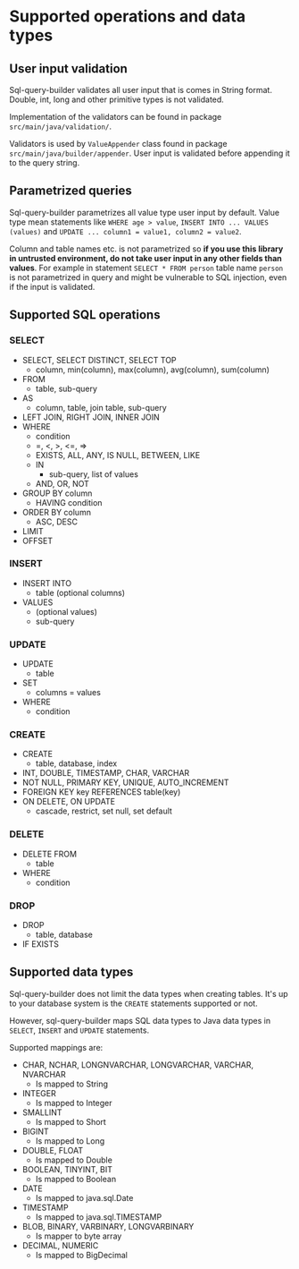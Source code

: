 # Supported operations and data types

## <a name="validation"></a>User input validation

Sql-query-builder validates all user input that is comes in String format.
Double, int, long and other primitive types is not validated.

Implementation of the validators can be found in package `src/main/java/validation/`. 

Validators is used by `ValueAppender` class found in package `src/main/java/builder/appender`.
User input is validated before appending it to the query string.

## <a name="parametrized"></a>Parametrized queries

Sql-query-builder parametrizes all value type user input by default. Value type
mean statements like `WHERE age > value`, `INSERT INTO ... VALUES (values)` and `UPDATE ... column1 = value1, column2 = value2`.

Column and table names etc. is not parametrized so **if you use this library in untrusted environment, do not
take user input in any other fields than values**. For example in statement `SELECT * FROM person` table name `person` is not parametrized in query
and might be vulnerable to SQL injection, even if the input is validated.

## Supported SQL operations

### SELECT

- SELECT, SELECT DISTINCT, SELECT TOP
    - column, min(column), max(column), avg(column), sum(column)
- FROM
    - table, sub-query
- AS
    - column, table, join table, sub-query
- LEFT JOIN, RIGHT JOIN, INNER JOIN
- WHERE
    - condition
    - =, <, >, <=, =>
    - EXISTS, ALL, ANY, IS NULL, BETWEEN, LIKE
    - IN
        - sub-query, list of values
    - AND, OR, NOT
- GROUP BY column
    - HAVING condition
- ORDER BY column
    - ASC, DESC
- LIMIT
- OFFSET

### INSERT

- INSERT INTO
    - table (optional columns)
- VALUES
    - (optional values)
    - sub-query

### UPDATE

- UPDATE
    - table
- SET
    - columns = values
- WHERE
    - condition
    
### CREATE

- CREATE
    - table, database, index
- INT, DOUBLE, TIMESTAMP, CHAR, VARCHAR
- NOT NULL, PRIMARY KEY, UNIQUE, AUTO_INCREMENT
- FOREIGN KEY key REFERENCES table(key)
- ON DELETE, ON UPDATE
  - cascade, restrict, set null, set default

### DELETE

- DELETE FROM
    - table
- WHERE
    - condition
    
### DROP

- DROP
    - table, database
- IF EXISTS
  
## Supported data types

Sql-query-builder does not limit the data types when creating tables.
It's up to your database system is the `CREATE` statements supported or not.

However, sql-query-builder maps SQL data types to Java data types in `SELECT`, `INSERT` and `UPDATE` statements.

Supported mappings are:

- CHAR, NCHAR, LONGNVARCHAR, LONGVARCHAR, VARCHAR, NVARCHAR
  - Is mapped to String
- INTEGER
  - Is mapped to Integer
- SMALLINT
  - Is mapped to Short
- BIGINT
  - Is mapped to Long
- DOUBLE, FLOAT
  - Is mapped to Double
- BOOLEAN, TINYINT, BIT
  - Is mapped to Boolean
- DATE
  - Is mapped to java.sql.Date
- TIMESTAMP
  - Is mapped to java.sql.TIMESTAMP
- BLOB, BINARY, VARBINARY, LONGVARBINARY
  - Is mapper to byte array
- DECIMAL, NUMERIC
  - Is mapped to BigDecimal
